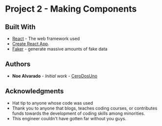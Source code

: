 # Project 2 - Making Components


## Built With

* [React](nuull) - The web framework used
* [Create React App](https://github.com/facebook/create-react-app).
* [Faker](https://github.com/marak/Faker.js/) -  generate massive amounts of fake data

## Authors

* **Noe Alvarado** - *Initial work* - [CeroDosUno](https://github.com/CeroDosUno)

## Acknowledgments

* Hat tip to anyone whose code was used
* Thank you to anyone that blogs, teaches coding courses, or contributes funds towards the development of coding skills among minorities.
* This engineer couldn't have gotten far without you guys.
